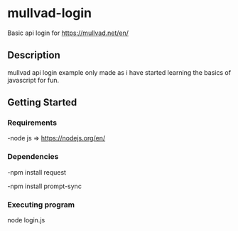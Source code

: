 # mullvad-login
Basic api login for https://mullvad.net/en/


## Description

mullvad api login example only made as i have started learning the basics of javascript for fun.


## Getting Started

### Requirements

-node js => https://nodejs.org/en/


### Dependencies


-npm install request

-npm install prompt-sync


### Executing program

node login.js
